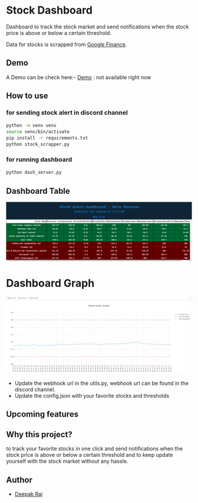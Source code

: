 # Stock Dashboard

Dashboard to track the stock market and send notifications when the stock price is above or below a certain threshold.

Data for stocks is scrapped from [Google Finance](https://www.google.com/finance/).

## Demo 

A Demo can be check here:- [Demo](http://13.235.246.34:5000/) : not available right now

## How to use

### for sending stock alert in discord channel

```bash
python -m venv venv
source venv/bin/activate
pip install -r requirements.txt
python stock_scrapper.py 
```

### for running dashboard

```bash
python dash_server.py
```

## Dashboard Table

![Dashboard table](/images/sample3.png)


# Dashboard Graph

![Dashboard Graph](/images/sample2.png)


- Update the webhook url in the utils.py, webhook url can be found in the discord channel.
- Update the config.json with your favorite stocks and thresholds

## Upcoming features



## Why this project?

to track your favorite stocks in one click and send notifications when the stock price is above or below a certain threshold and to keep update yourself with the stock market without any hassle. 

## Author

- [Deepak Raj](https://github.com/codeperfectplus)
